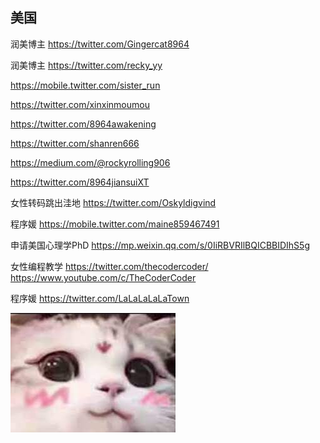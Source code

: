 ## 美国

润美博主 https://twitter.com/Gingercat8964

润美博主 https://twitter.com/recky_yy

https://mobile.twitter.com/sister_run

https://twitter.com/xinxinmoumou

https://twitter.com/8964awakening

https://twitter.com/shanren666

https://medium.com/@rockyrolling906

https://twitter.com/8964jiansuiXT

女性转码跳出洼地 https://twitter.com/Oskyldigvind

程序媛 https://mobile.twitter.com/maine859467491

申请美国心理学PhD https://mp.weixin.qq.com/s/0IiRBVRIlBQICBBIDIhS5g

女性编程教学 https://twitter.com/thecodercoder/  https://www.youtube.com/c/TheCoderCoder

程序媛 https://twitter.com/LaLaLaLaLaTown

![cat](https://github.com/FemRun/cat/blob/main/download.jpg)
